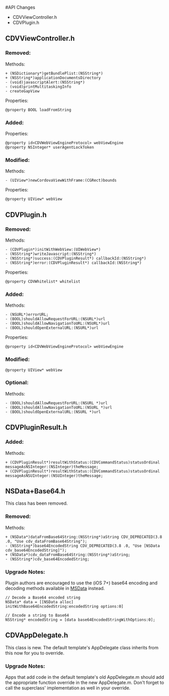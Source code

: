 #API Changes

* CDVViewController.h
* CDVPlugin.h


## CDVViewController.h


### Removed:

Methods:

    + (NSDictionary*)getBundlePlist:(NSString*)
    + (NSString*)applicationDocumentsDirectory
    - (void)javascriptAlert:(NSString*)
    - (void)printMultitaskingInfo
    - createGapView

Properties:

    @property BOOL loadFromString

### Added:

Properties:

    @property id<CDVWebViewEngineProtocol> webViewEngine
    @property NSInteger* userAgentLockToken

### Modified:

Methods:

    - (UIView*)newCordovaViewWithFrame:(CGRect)bounds

Properties:

    @property UIView* webView

## CDVPlugin.h

### Removed:

Methods:

    - (CDVPlugin*)initWithWebView:(UIWebView*)
    - (NSString*)writeJavascript:(NSString*)
    - (NSString*)success:(CDVPluginResult*) callbackId:(NSString*)
    - (NSString*)error:(CDVPluginResult*) callbackId:(NSString*)

Properties:

    @property CDVWhitelist* whitelist

### Added:

Methods:

    - (NSURL*)errorURL;
    - (BOOL)shouldAllowRequestForURL:(NSURL*)url
    - (BOOL)shouldAllowNavigationToURL:(NSURL*)url
    - (BOOL)shouldOpenExternalURL:(NSURL*)url

Properties:

    @property id<CDVWebViewEngineProtocol> webViewEngine


### Modified:

    @property UIView* webView


### Optional:

Methods:

    - (BOOL)shouldAllowRequestForURL:(NSURL *)url
    - (BOOL)shouldAllowNavigationToURL:(NSURL *)url
    - (BOOL)shouldOpenExternalURL:(NSURL *)url

## CDVPluginResult.h

### Added:

Methods:

    + (CDVPluginResult*)resultWithStatus:(CDVCommandStatus)statusOrdinal messageAsNSInteger:(NSInteger)theMessage;
    + (CDVPluginResult*)resultWithStatus:(CDVCommandStatus)statusOrdinal messageAsNSUInteger:(NSUInteger)theMessage;


## NSData+Base64.h

This class has been removed.

### Removed:

Methods:

    + (NSData*)dataFromBase64String:(NSString*)aString CDV_DEPRECATED(3.8 .0, "Use cdv_dataFromBase64String");
    - (NSString*)base64EncodedString CDV_DEPRECATED(3.8 .0, "Use [NSData cdv_base64EncodedString]");
    + (NSData*)cdv_dataFromBase64String:(NSString*)aString;
    - (NSString*)cdv_base64EncodedString;
    
### Upgrade Notes:

Plugin authors are encouraged to use the (iOS 7+) base64 encoding and decoding methods available in [MSData](https://developer.apple.com/library/ios/documentation/Cocoa/Reference/Foundation/Classes/NSData_Class/) instead.

    // Decode a Base64 encoded string
    NSData* data = [[NSData alloc] initWithBase64EncodedString:encodedString options:0]
    
    // Encode a string to Base64
    NSString* encodedString = [data base64EncodedStringWithOptions:0];

## CDVAppDelegate.h

This class is new. The default template's AppDelegate class inherits from this now for you to override.
    
### Upgrade Notes:

Apps that add code in the default template's old AppDelegate.m should add the appropriate function override in the new AppDelegate.m. Don't forget to call the superclass' implementation as well in your override.